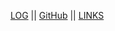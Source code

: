 [LOG](TXT/mylog.txt) || [GitHub](https://github.com/nabielsubhan/os232.git) || [LINKS](https://nabielsubhan.github.io/os232/)
